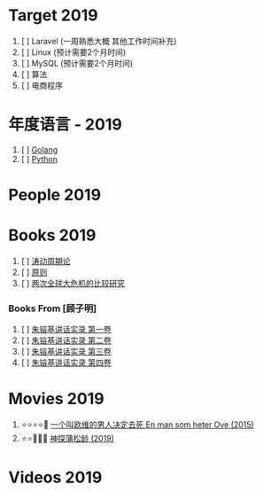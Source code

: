# Target 2019

1. [ ] Laravel (一周熟悉大概 其他工作时间补充)
1. [ ] Linux (预计需要2个月时间)
1. [ ] MySQL (预计需要2个月时间)
1. [ ] 算法
1. [ ] 电商程序

# 年度语言 - 2019

1. [ ] [Golang](https://golang.org/)
1. [ ] [Python](https://www.python.org/)

# People 2019

# Books 2019

1. [ ] [涛动周期论](https://book.douban.com/subject/27599114/)
1. [ ] [原则](https://book.douban.com/subject/27608239/)
1. [ ] [两次全球大危机的比较研究](https://book.douban.com/subject/21964791/)

### Books From [顾子明]

1. [ ] [朱镕基讲话实录 第一卷](https://book.douban.com/subject/6822683/)
1. [ ] [朱镕基讲话实录 第二卷](https://book.douban.com/subject/6831391/)
1. [ ] [朱镕基讲话实录 第三卷](https://book.douban.com/subject/6831390/)
1. [ ] [朱镕基讲话实录 第四卷](https://book.douban.com/subject/6809028/)

# Movies 2019

1. :star::star::star::star::dizzy: [一个叫欧维的男人决定去死 En man som heter Ove (2015)](https://movie.douban.com/subject/26628357/)
1. :star::star::dizzy::dizzy::dizzy: [神探蒲松龄 (2019)](https://movie.douban.com/subject/27065898/)

# Videos 2019

